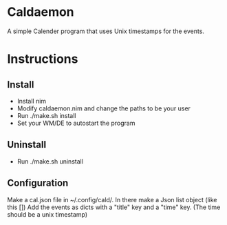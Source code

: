 # Caldaemon
A simple Calender program that uses Unix timestamps for the events.

# Instructions

## Install
* Install nim
* Modify caldaemon.nim and change the paths to be your user
* Run ./make.sh install
* Set your WM/DE to autostart the program

## Uninstall
* Run ./make.sh uninstall

## Configuration
Make a cal.json file in ~/.config/cald/.
In there make a Json list object (like this [])
Add the events as dicts with a "title" key and a "time" key. (The time should be a unix timestamp)